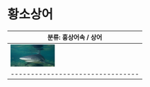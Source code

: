 황소상어
============
|분류: 흉상어속 / 상어|
|----------|
|<img src="bs1.jpeg" width="100px" height="50px" title="bs"/>|<img src="bs2.jpeg" width="100px" height="50px" title="bs"/>|
|--------------------------------|---------------------------------|

